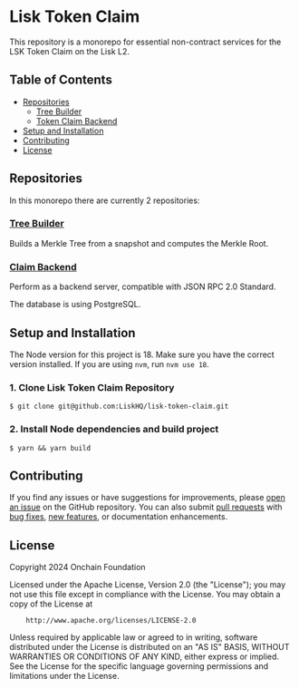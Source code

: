 # Lisk Token Claim <!-- omit in toc -->

This repository is a monorepo for essential non-contract services for the LSK Token Claim on the Lisk L2.

## Table of Contents <!-- omit in toc -->

- [Repositories](#repositories)
  - [Tree Builder](#tree-builder)
  - [Token Claim Backend](#claim-backend)
- [Setup and Installation](#setup-and-installation)
- [Contributing](#contributing)
- [License](#license)

## Repositories

In this monorepo there are currently 2 repositories:

### [Tree Builder](packages/tree-builder)

Builds a Merkle Tree from a snapshot and computes the Merkle Root.

### [Claim Backend](packages/claim-backend)

Perform as a backend server, compatible with JSON RPC 2.0 Standard.

The database is using PostgreSQL.

## Setup and Installation

The Node version for this project is 18. Make sure you have the correct version installed. If you are using `nvm`, run `nvm use 18`.

### 1. Clone Lisk Token Claim Repository

```
$ git clone git@github.com:LiskHQ/lisk-token-claim.git
```

### 2. Install Node dependencies and build project

```
$ yarn && yarn build
```

## Contributing

If you find any issues or have suggestions for improvements,
please [open an issue](https://github.com/LiskHQ/lisk-token-claim/issues/new/choose) on the GitHub repository. You can also
submit [pull requests](https://github.com/LiskHQ/lisk-token-claim/compare)
with [bug fixes](https://github.com/LiskHQ/lisk-token-claim/issues/new?assignees=&labels=bug+report&projects=&template=bug-report.md&title=%5BBug%5D%3A+),
[new features](https://github.com/LiskHQ/lisk-token-claim/issues/new?assignees=&labels=&projects=&template=feature-request.md),
or documentation enhancements.

## License

Copyright 2024 Onchain Foundation

Licensed under the Apache License, Version 2.0 (the "License");
you may not use this file except in compliance with the License.
You may obtain a copy of the License at

```shell
    http://www.apache.org/licenses/LICENSE-2.0
```

Unless required by applicable law or agreed to in writing, software
distributed under the License is distributed on an "AS IS" BASIS,
WITHOUT WARRANTIES OR CONDITIONS OF ANY KIND, either express or implied.
See the License for the specific language governing permissions and
limitations under the License.
